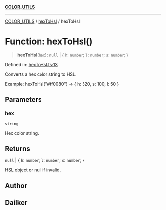[**COLOR_UTILS**](../../README.md)

***

[COLOR_UTILS](../../README.md) / [hexToHsl](../README.md) / hexToHsl

# Function: hexToHsl()

> **hexToHsl**(`hex`): `null` \| \{ `h`: `number`; `l`: `number`; `s`: `number`; \}

Defined in: [hexToHsl.ts:13](https://github.com/dailker/everyutil/blob/2c6c8c707de5d4a5d228d272d2d21855929838e2/src/color/hexToHsl.ts#L13)

Converts a hex color string to HSL.

Example: hexToHsl("#ff0080") → { h: 320, s: 100, l: 50 }

## Parameters

### hex

`string`

Hex color string.

## Returns

`null` \| \{ `h`: `number`; `l`: `number`; `s`: `number`; \}

HSL object or null if invalid.

## Author

## Dailker
